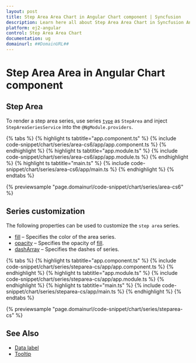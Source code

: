 ```yaml
---
layout: post
title: Step Area Area Chart in Angular Chart component | Syncfusion
description: Learn here all about Step Area Area Chart in Syncfusion Angular Chart component of Syncfusion Essential JS 2 and more.
platform: ej2-angular
control: Step Area Area Chart
documentation: ug
domainurl: ##DomainURL##
---
```

# Step Area Area in Angular Chart component

## Step Area

To render a step area series, use series [`type`](https://ej2.syncfusion.com/angular/documentation/api/chart/seriesDirective/#type) as `StepArea` and inject `StepAreaSeriesService` into the `@NgModule.providers`.

{% tabs %}
{% highlight ts tabtitle="app.component.ts" %}
{% include code-snippet/chart/series/area-cs6/app/app.component.ts %}
{% endhighlight %}
{% highlight ts tabtitle="app.module.ts" %}
{% include code-snippet/chart/series/area-cs6/app/app.module.ts %}
{% endhighlight %}
{% highlight ts tabtitle="main.ts" %}
{% include code-snippet/chart/series/area-cs6/app/main.ts %}
{% endhighlight %}
{% endtabs %}

{% previewsample "page.domainurl/code-snippet/chart/series/area-cs6" %}

## Series customization

The following properties can be used to customize the `step area` series.

* [fill](https://ej2.syncfusion.com/angular/documentation/api/chart/seriesModel/#fill) – Specifies the color of the area series.
* [opacity](https://ej2.syncfusion.com/angular/documentation/api/chart/seriesModel/#opacity) – Specifies the opacity of [fill](https://ej2.syncfusion.com/angular/documentation/api/chart/seriesModel/#fill).
* [dashArray](https://ej2.syncfusion.com/angular/documentation/api/chart/seriesModel/#dasharray) – Specifies the dashes of series.

{% tabs %}
{% highlight ts tabtitle="app.component.ts" %}
{% include code-snippet/chart/series/steparea-cs/app/app.component.ts %}
{% endhighlight %}
{% highlight ts tabtitle="app.module.ts" %}
{% include code-snippet/chart/series/steparea-cs/app/app.module.ts %}
{% endhighlight %}
{% highlight ts tabtitle="main.ts" %}
{% include code-snippet/chart/series/steparea-cs/app/main.ts %}
{% endhighlight %}
{% endtabs %}

{% previewsample "page.domainurl/code-snippet/chart/series/steparea-cs" %}

## See Also

* [Data label](./data-labels/)
* [Tooltip](./tool-tip/)
